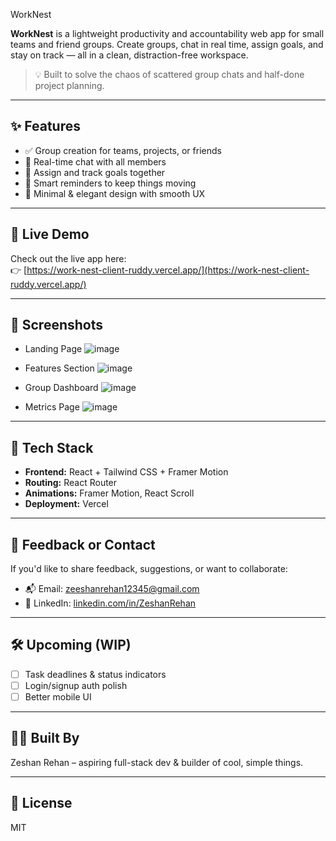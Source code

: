 WorkNest

**WorkNest** is a lightweight productivity and accountability web app for small teams and friend groups. Create groups, chat in real time, assign goals, and stay on track — all in a clean, distraction-free workspace.

> 💡 Built to solve the chaos of scattered group chats and half-done project planning.

---

## ✨ Features

- ✅ Group creation for teams, projects, or friends
- 💬 Real-time chat with all members
- 🎯 Assign and track goals together
- 🔔 Smart reminders to keep things moving
- 🧠 Minimal & elegant design with smooth UX

---

## 🚀 Live Demo

Check out the live app here:  
👉 [https://work-nest-client-ruddy.vercel.app/](https://work-nest-client-ruddy.vercel.app/)

---

## 📸 Screenshots


- Landing Page
  ![image](https://github.com/user-attachments/assets/d0df3640-c0f9-4d53-9b52-ce46bca5436c)

- Features Section
  ![image](https://github.com/user-attachments/assets/30bb6a66-6b36-4106-938c-fd46d70ccb71)
  
- Group Dashboard
  ![image](https://github.com/user-attachments/assets/191a9df0-9cb0-4d3a-b0f1-5874beedcb77)
 
- Metrics Page
  ![image](https://github.com/user-attachments/assets/34cfbe82-0920-4dc7-bcc9-fc47632b1401)
 
---

## 🔧 Tech Stack

- **Frontend:** React + Tailwind CSS + Framer Motion  
- **Routing:** React Router  
- **Animations:** Framer Motion, React Scroll  
- **Deployment:** Vercel  

---

## 📩 Feedback or Contact

If you'd like to share feedback, suggestions, or want to collaborate:

- 📬 Email: [zeeshanrehan12345@gmail.com](mailto:zeeshanrehan12345@gmail.com)  
- 🔗 LinkedIn: [linkedin.com/in/ZeshanRehan](https://www.linkedin.com/in/zeshan-rehan-504ab0128/)

---

## 🛠️ Upcoming (WIP)

- [ ] Task deadlines & status indicators  
- [ ] Login/signup auth polish  
- [ ] Better mobile UI

---

## 🧑‍💻 Built By

Zeshan Rehan – aspiring full-stack dev & builder of cool, simple things.

---

## 📄 License

MIT
